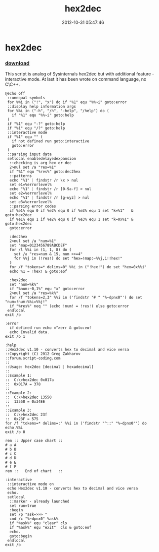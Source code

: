 ﻿---
pid:            3728
parent:         0
children:       
poster:         greg zakharov
title:          hex2dec
date:           2012-10-31 05:47:46
description:    This script is analog of Sysinternals hex2dec but with additional feature - interactive mode. At last it has been wrote on command language, no C\C++.
format:         posh
---

# hex2dec

### [download](3728.ps1)  

This script is analog of Sysinternals hex2dec but with additional feature - interactive mode. At last it has been wrote on command language, no C\C++.

```posh
@echo off
 ::unequal symbols
 for %%i in ("!", "x") do if "%1" equ "%%~i" goto:error
 ::display help information args
 for %%i in ("-h", "/h", "-help", "/help") do (
   if "%1" equ "%%~i" goto:help
 )
 if "%1" equ "-?" goto:help
 if "%1" equ "/?" goto:help
 ::interactive mode
 if "%1" equ "" (
   if not defined run goto:interactive
   goto:error
 )
 ::parsing input data
 setlocal enabledelayedexpansion
  ::checking is arg hex or dec
  2>nul set /a "res=%1"
  if "%1" equ "%res%" goto:dec2hex
  ::patterns
  echo "%1" | findstr /r \x > nul
  set e1=%errorlevel%
  echo "%1" | findstr /r [0-9a-f] > nul
  set e2=%errorlevel%
  echo "%1" | findstr /r [g-wyz] > nul
  set e3=%errorlevel%
  ::parsing error codes
  if %e1% equ 0 if %e2% equ 0 if %e3% equ 1 set "k=%1"   & goto:hex2dec
  if %e1% equ 1 if %e2% equ 0 if %e3% equ 1 set "k=0x%1" & goto:hex2dec
  goto:error

  :dec2hex
  2>nul set /a "num=%1"
  set "map=0123456789ABCDEF"
  for /l %%i in (1, 1, 8) do (
    set /a "res=num & 15, num >>=4"
    for %%j in (!res!) do set "hex=!map:~%%j,1!!hex!"
  )
  for /f "tokens=* delims=0" %%i in ("!hex!") do set "hex=0x%%i"
  echo %1 = !hex! & goto:eof

  :hex2dec
  set "num=%k%"
  if "%num:~0,1%" equ "x" goto:error
  2>nul set /a "res=%k%"
  for /f "tokens=2,3" %%i in ('findstr "# " "%~dpnx0"') do set "num=!num:%%i=%%j!"
  if "%res%" neq "" (echo !num! = !res!) else goto:error
 endlocal
exit /b

:error
  if defined run echo =^>err & goto:eof
  echo Invalid data.
exit /b 1

:help
::Hex2dec v1.10 - converts hex to decimal and vice versa
::Copyright (C) 2012 Greg Zakharov
::forum.script-coding.com
::
::Usage: hex2dec [decimal | hexadecimal]
::
::Example 1:
::  C:\>hex2dec 0x017a
::  0x017A = 378
::
::Example 2:
::  C:\>hex2dec 13550
::  13550 = 0x34EE
::
::Example 3:
::  C:\>hex2dec 23f
::  0x23F = 575
for /f "tokens=* delims=:" %%i in ('findstr "^::" "%~dpnx0"') do echo.%%i
exit /b 0

rem :: Upper case chart ::
# a A
# b B
# c C
# d D
# e E
# f F
rem ::   End of chart   ::

:interactive
 ::interactive mode on
 echo Hex2dec v1.10 - converts hex to decimal and vice versa
 echo.
 setlocal
  ::marker - already launched
  set run=true
  :begin
  set /p "ask=>>> "
  cmd /c "%~dpnx0" %ask%
  if "%ask%" equ "clear" cls
  if "%ask%" equ "exit"  cls & goto:eof
  echo.
  goto:begin
 endlocal
exit /b
```
